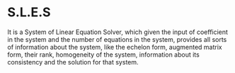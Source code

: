 # S.L.E.S
It is a System of Linear Equation Solver, which given the input of coefficient in the system and the number of equations in the system, provides all sorts of information about the system, like the echelon form, augmented matrix form, their rank, homogeneity of the system, information about its consistency and the solution for that system.
